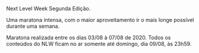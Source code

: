 Next Level Week Segunda Edição.

Uma maratona intensa, com o maior aproveitamento ir o mais longe possível durante uma semana.


Maratona realizada entre os dias 03/08 à 07/08 de 2020. Todos os conteúdos do NLW ficam no ar somente até domingo, dia 09/08, às 23h59. 